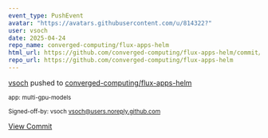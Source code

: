 ```yaml
---
event_type: PushEvent
avatar: "https://avatars.githubusercontent.com/u/814322?"
user: vsoch
date: 2025-04-24
repo_name: converged-computing/flux-apps-helm
html_url: https://github.com/converged-computing/flux-apps-helm/commit/6bc3e7af334239c04e594188e41bb75996b6bef1
repo_url: https://github.com/converged-computing/flux-apps-helm
---
```


<a href='https://github.com/vsoch' target='_blank'>vsoch</a> pushed to <a href='https://github.com/converged-computing/flux-apps-helm' target='_blank'>converged-computing/flux-apps-helm</a>

<small>app: multi-gpu-models

Signed-off-by: vsoch <vsoch@users.noreply.github.com></small>

<a href='https://github.com/converged-computing/flux-apps-helm/commit/6bc3e7af334239c04e594188e41bb75996b6bef1' target='_blank'>View Commit</a>